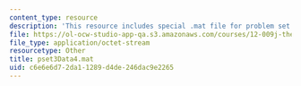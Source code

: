 ```yaml
---
content_type: resource
description: 'This resource includes special .mat file for problem set 8. '
file: https://ol-ocw-studio-app-qa.s3.amazonaws.com/courses/12-009j-theoretical-environmental-analysis-spring-2015/c6e6e6d72da11289d4de246dac9e2265_pset3Data4.mat
file_type: application/octet-stream
resourcetype: Other
title: pset3Data4.mat
uid: c6e6e6d7-2da1-1289-d4de-246dac9e2265
---
```

